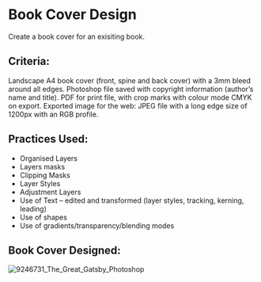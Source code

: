# Book Cover Design
Create a book cover for an exisiting book. 


## Criteria:
Landscape A4 book cover (front, spine and back cover) with a 3mm bleed around all edges.
Photoshop file saved with copyright information (author’s name and title).
PDF for print file, with crop marks with colour mode CMYK on export.
Exported image for the web: JPEG file with a long edge size of 1200px with an RGB profile.

## Practices Used:
* Organised Layers
* Layers masks 
* Clipping Masks
* Layer Styles
* Adjustment Layers
* Use of Text – edited and transformed (layer styles, tracking, kerning, leading)
* Use of shapes
* Use of gradients/transparency/blending modes

## Book Cover Designed:

![9246731_The_Great_Gatsby_Photoshop](https://github.com/Prashar-P/Book-Cover-Design/assets/140114811/e2d9f327-3f72-4f03-99f0-89077242733c)



